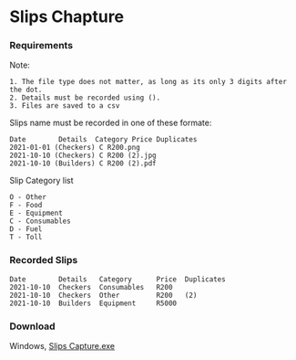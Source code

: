# Slips Chapture

### **Requirements** ###
Note:
````
1. The file type does not matter, as long as its only 3 digits after the dot.
2. Details must be recorded using ().
3. Files are saved to a csv
````

Slips name must be recorded in one of these formate:
````
Date        Details  Category Price Duplicates
2021-01-01 (Checkers) C R200.png
2021-10-10 (Checkers) C R200 (2).jpg
2021-10-10 (Builders) C R200 (2).pdf
````

Slip Category list
````
O - Other
F - Food
E - Equipment
C - Consumables
D - Fuel
T - Toll
````


### **Recorded Slips** ###
````
Date        Details   Category      Price  Duplicates
2021-10-10  Checkers  Consumables   R200
2021-10-10  Checkers  Other         R200   (2)
2021-10-10  Builders  Equipment     R5000
````

### Download ###
Windows, [Slips Capture.exe](https://mega.nz/file/LgYmza7Y#L027-h-EA5H_TIzMy-dPV93x6hR5299JqPHI1_jzndA)
